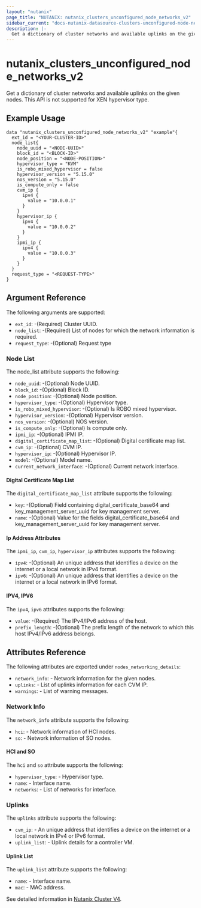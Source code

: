 ```yaml
---
layout: "nutanix"
page_title: "NUTANIX: nutanix_clusters_unconfigured_node_networks_v2"
sidebar_current: "docs-nutanix-datasource-clusters-unconfigured-node-networks-v2"
description: |-
  Get a dictionary of cluster networks and available uplinks on the given nodes. This API is not supported for XEN hypervisor type.
---
```


# nutanix_clusters_unconfigured_node_networks_v2

Get a dictionary of cluster networks and available uplinks on the given nodes. This API is not supported for XEN hypervisor type.

## Example Usage

```hcl
data "nutanix_clusters_unconfigured_node_networks_v2" "example"{
  ext_id = "<YOUR-CLUSTER-ID>"
  node_list{
    node_uuid = "<NODE-UUID>"
    block_id = "<BLOCK-ID>"
    node_position = "<NODE-POSITION>"
    hypervisor_type = "KVM"
    is_robo_mixed_hypervisor = false
    hypervisor_version = "5.15.0"
    nos_version = "5.15.0"
    is_compute_only = false   
    cvm_ip {
      ipv4 {
        value = "10.0.0.1"
      }
    }
    hypervisor_ip {
      ipv4 {
        value = "10.0.0.2"
      }
    }
    ipmi_ip {
      ipv4 {
        value = "10.0.0.3"
      }
    }
  }
  request_type = "<REQUEST-TYPE>"
}
```

## Argument Reference

The following arguments are supported:

* `ext_id`: -(Required) Cluster UUID.
* `node_list`: -(Required) List of nodes for which the network information is required.
* `request_type`: -(Optional) Request type

### Node List
The node_list attribute supports the following:

* `node_uuid`: -(Optional) Node UUID.
* `block_id`: -(Optional) Block ID.
* `node_position`: -(Optional) Node position.
* `hypervisor_type`: -(Optional) Hypervisor type.
* `is_robo_mixed_hypervisor`: -(Optional) Is ROBO mixed hypervisor.
* `hypervisor_version`: -(Optional) Hypervisor version.
* `nos_version`: -(Optional) NOS version.
* `is_compute_only`: -(Optional) Is compute only.
* `ipmi_ip`: -(Optional) IPMI IP.
* `digital_certificate_map_list`: -(Optional) Digital certificate map list.
* `cvm_ip`: -(Optional) CVM IP.
* `hypervisor_ip`: -(Optional) Hypervisor IP.
* `model`: -(Optional) Model name.
* `current_network_interface`: -(Optional) Current network interface.

#### Digital Certificate Map List
The `digital_certificate_map_list` attribute supports the following:

* `key`: -(Optional) Field containing digital_certificate_base64 and key_management_server_uuid for key management server.
* `name`: -(Optional) Value for the fields digital_certificate_base64 and key_management_server_uuid for key management server.

#### Ip Address Attributes
The `ipmi_ip`, `cvm_ip`, `hypervisor_ip` attributes supports the following:

* `ipv4`: -(Optional) An unique address that identifies a device on the internet or a local network in IPv4 format.
* `ipv6`: -(Optional) An unique address that identifies a device on the internet or a local network in IPv6 format.


#### IPV4, IPV6
The `ipv4`, `ipv6` attributes supports the following:

* `value`: -(Required) The IPv4/IPv6 address of the host.
* `prefix_length`: -(Optional) The prefix length of the network to which this host IPv4/IPv6 address belongs.

## Attributes Reference
The following attributes are exported under `nodes_networking_details`:

* `network_info`: - Network information for the given nodes.
* `uplinks`: - List of uplinks information for each CVM IP.
* `warnings`: - List of warning messages.


### Network Info
The `network_info` attribute supports the following:

* `hci`: - Network information of HCI nodes.
* `so`: - Network information of SO nodes.

#### HCI and SO
The `hci` and `so` attribute supports the following:

* `hypervisor_type`: - Hypervisor type.
* `name`: - Interface name.
* `networks`: - List of networks for interface.

### Uplinks
The `uplinks` attribute supports the following:

* `cvm_ip`: - An unique address that identifies a device on the internet or a local network in IPv4 or IPv6 format.
* `uplink_list`: - Uplink details for a controller VM.

#### Uplink List
The `uplink_list` attribute supports the following:

* `name`: - Interface name.
* `mac`: - MAC address.

See detailed information in [Nutanix Cluster V4](https://developers.nutanix.com/api-reference?namespace=clustermgmt&version=v4.0.b2).